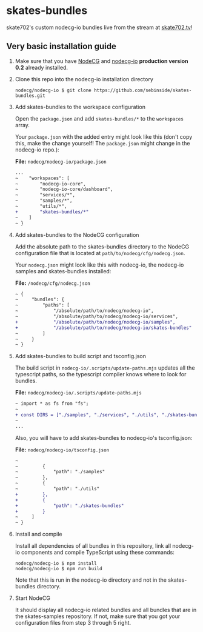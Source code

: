 # skates-bundles

skate702's custom nodecg-io bundles live from the stream at [skate702.tv](https://skate702.tv)!

## Very basic installation guide

1. Make sure that you have [NodeCG](https://nodecg.dev) and [nodecg-io](https://nodecg.io) **production version 0.2** already installed.

2. Clone this repo into the nodecg-io installation directory

    ```shell
    nodecg/nodecg-io $ git clone https://github.com/sebinside/skates-bundles.git
    ```

3. Add skates-bundles to the workspace configuration

    Open the `package.json` and add `skates-bundles/*` to the `workspaces` array.

    Your `package.json` with the added entry might look like this (don't copy this, make the change yourself! The `package.json` might change in the nodecg-io repo.):

    **File:** `nodecg/nodecg-io/package.json`

    ```diff { .language-json}
    ...
    ~    "workspaces": [
    ~        "nodecg-io-core",
    ~        "nodecg-io-core/dashboard",
    ~        "services/*",
    ~        "samples/*",
    ~        "utils/*",
    +        "skates-bundles/*"
    ~    ]
    ~ }
    ```

4. Add skates-bundles to the NodeCG configuration

    Add the absolute path to the skates-bundles directory to the NodeCG configuration file that is located at `path/to/nodecg/cfg/nodecg.json`.

    Your `nodecg.json` might look like this with nodecg-io, the nodecg-io samples and skates-bundles installed:

    **File:** `/nodecg/cfg/nodecg.json`

    ```diff
    ~ {
    ~     "bundles": {
    ~         "paths": [
    ~             "/absolute/path/to/nodecg/nodecg-io",
    ~             "/absolute/path/to/nodecg/nodecg-io/services",
    +             "/absolute/path/to/nodecg/nodecg-io/samples",
    +             "/absolute/path/to/nodecg/nodecg-io/skates-bundles"
    ~         ]
    ~     }
    ~ }
    ```

5. Add skates-bundles to build script and tsconfig.json

    The build script in `nodecg-io/.scripts/update-paths.mjs` updates all the typescript paths, so the typescript compiler knows where to look for bundles.

    **File:** `nodecg/nodecg-io/.scripts/update-paths.mjs`

    ```diff
    ~ import * as fs from "fs";
    ~
    + const DIRS = ["./samples", "./services", "./utils", "./skates-bundles"];
    ~
    ...
    ```

    Also, you will have to add skates-bundles to nodecg-io's tsconfig.json:

    **File:** `nodecg/nodecg-io/tsconfig.json`

    ```diff
    ~
    ~         {
    ~             "path": "./samples"
    ~         },
    ~         {
    ~             "path": "./utils"
    +         },
    +         {
    +             "path": "./skates-bundles"
    +         }
    ~     ]
    ~ }
    ```

6. Install and compile

    Install all dependencies of all bundles in this repository, link all nodecg-io components and compile TypeScript using these commands:

    ```shell
    nodecg/nodecg-io $ npm install
    nodecg/nodecg-io $ npm run build
    ```

    Note that this is run in the nodecg-io directory and not in the skates-bundles directory.

7. Start NodeCG

    It should display all nodecg-io related bundles and all bundles that are in the skates-samples repository. If not, make sure that you got your configuration files from step 3 through 5 right.
